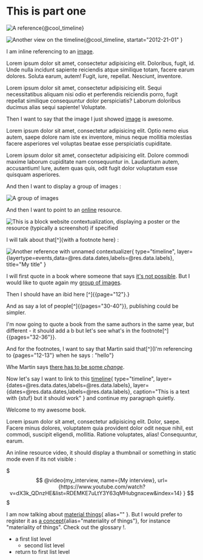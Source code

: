 # This is part one


![A reference](@temporal_data){@cool_timeline}



![Another view on the timeline](@temporal_data){@cool_timeline,
    startat="2012-21-01"
}

I am inline referencing to an [image](@image_test_1).

Lorem ipsum dolor sit amet, consectetur adipisicing elit. Doloribus, fugit, id. Unde nulla incidunt sapiente reiciendis atque similique totam, facere earum dolores. Soluta earum, autem! Fugit, iure, repellat. Nesciunt, inventore.

Lorem ipsum dolor sit amet, consectetur adipisicing elit. Sequi necessitatibus aliquam nisi odio et perferendis reiciendis porro, fugit repellat similique consequuntur dolor perspiciatis? Laborum doloribus ducimus alias sequi sapiente! Voluptate.

Then I want to say that the image I just showed [image](@image_test_1) is awesome.

Lorem ipsum dolor sit amet, consectetur adipisicing elit. Optio nemo eius autem, saepe dolore nam iste ex inventore, minus neque mollitia molestias facere asperiores vel voluptas beatae esse perspiciatis cupiditate.

Lorem ipsum dolor sit amet, consectetur adipisicing elit. Dolore commodi maxime laborum cupiditate nam consequuntur in. Laudantium autem, accusantium! Iure, autem quas quis, odit fugit dolor voluptatum esse quisquam asperiores.

And then I want to display a group of images :

![A group of images](@image_test_1,@image_test_2)

And then I want to point to an [online](@website_test) resource.

![This is a block website contextualization, displaying a poster or the resource (typically a screenshot) if specified](@website_test)

I will talk about that[^]{with a footnote here} :

![Another reference with unnamed contextualizer](@temporal_data){
    type="timeline",
    layer={layertype=events,data=@res.data.dates,labels=@res.data.labels},
    title="My title"
}

I will first quote in a book where someone that says [it's not possible](@ab94).
But I would like to quote again my [group of images](@image_test_1,@image_test_2).

Then I should have an ibid here [^]{[](@ab94){page="12"}.}

And as say a lot of people[^]{[](@martin_change_2002){pages="30-40"}}, publishing could be simpler.

I'm now going to quote a book from the same authors in the same year, but different - it should add a b but let's see what's in the footnote[^]{[](@martin_change_2002b){pages="32-36"}}.

And for the footnotes, I want to say that Martin said that[^]{I'm referencing to [](@martin_change_2002){pages="12-13"} when he says : "hello"}

Whe Martin says [there has to be some *change*](@martin_change_2002).

Now let's say I want to link to this [timeline](@temporal_data){
    type="timeline",
    layer={dates=@res.data.dates,labels=@res.data.labels},
    layer={dates=@res.data.dates,labels=@res.data.labels},
    caption="This is a text with {stuf} but it should work"
} and continue my paragraph quietly.

Welcome to my awesome book.

Lorem ipsum dolor sit amet, consectetur adipisicing elit. Dolor, saepe. Facere minus dolores, voluptatem quia provident dolor odit neque nihil, est commodi, suscipit eligendi, mollitia. Ratione voluptates, alias! Consequuntur, earum.

An inline resource video, it should display a thumbnail or something in static mode even if its not visible :

$$$
@video{my_interview,
    name={My interview},
    url={https://www.youtube.com/watch?v=dX3k_QDnzHE&list=RDEMKE7uLtY3Y63qMHubgnxcew&index=14}
}
$$$

I am now talking about [material things](@materiality){
alias=""
}. But I would prefer to register it as [a concept](@materiality){alias="materiality of things"}, for instance "materiality of things". Check out the glossary !.

* a first list level
    - second list level
* return to first list level
